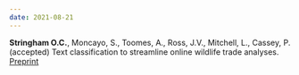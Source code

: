 ```yaml
---
date: 2021-08-21
---
```


**Stringham O.C.**, Moncayo, S., Toomes, A., Ross, J.V., Mitchell, L., Cassey, P. (accepted) Text classification to streamline online wildlife trade analyses. [Preprint](https://ecoevorxiv.org/593ve)